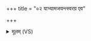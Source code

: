 +++
title = "०२ याभ्यामजयन्त्स्वरग्र एव"

+++
<details><summary>मूलम् (VS)</summary>

याभ्या॒मज॑य॒न्त्स्व१॒॑रग्र॑ ए॒व यावा॑त॒स्थतु॒र्भुव॑नानि॒ विश्वा॑।  
प्र च॑र्ष॒णी वृष॑णा॒ वज्र॑बाहू अ॒ग्निमिन्द्रं॑ वृत्र॒हणा॑ हुवे॒ऽहम् ॥
</details>